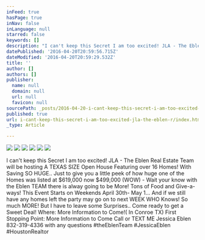 ```yaml
---
inFeed: true
hasPage: true
inNav: false
inLanguage: null
starred: false
keywords: []
description: "I can't keep this Secret I am too excited! JLA - The Eblen Real Estate Team will be hosting A TEXAS SIZE Open House Featuring over 16 Homes! With Saving SO HUGE.. Just to give you a little peek of how huge one of the Homes was listed at $619,000 now $499,000 (WOW) - Wait your know with the Eblen TEAM there is alway going to be More! Tons of Food and Give-a-ways! This Event Starts on Weekends April 30th- May 1... And if we still have any homes left the party may go on to next WEEK WHO Knows! So much MORE! But I have to leave some Surprises.. Come ready to get a Sweet Deal! Where: More Information to Come!( In Conroe TX) First Stopping Point: More Information to Come Call or TEXT ME Jessica Eblen 832-319-4336 with any questions ‪#‎theEblenTeam‬ ‪#‎JessicaEblen‬ ‪#‎HoustonRealtor‬"
datePublished: '2016-04-20T20:59:56.715Z'
dateModified: '2016-04-20T20:59:29.532Z'
title: ''
author: []
authors: []
publisher:
  name: null
  domain: null
  url: null
  favicon: null
sourcePath: _posts/2016-04-20-i-cant-keep-this-secret-i-am-too-excited-jla-the-eblen-r.md
published: true
url: i-cant-keep-this-secret-i-am-too-excited-jla-the-eblen-r/index.html
_type: Article

---
```

![](https://the-grid-user-content.s3-us-west-2.amazonaws.com/9e4663a2-afdb-48c0-8de4-a2bee091c656.jpg)
![](https://the-grid-user-content.s3-us-west-2.amazonaws.com/91709337-d9c4-4269-b862-ebbe5b324084.jpg)
![](https://the-grid-user-content.s3-us-west-2.amazonaws.com/cccb6245-4b96-4838-94c2-6f7ed8f2c19d.jpg)
![](https://the-grid-user-content.s3-us-west-2.amazonaws.com/82d08401-a9a0-474a-8f74-2da5fd90e2b2.jpg)
![](https://the-grid-user-content.s3-us-west-2.amazonaws.com/2cdac757-1167-4fac-94d4-087a39aef7bb.jpg)
![](https://the-grid-user-content.s3-us-west-2.amazonaws.com/9ee98576-d6f5-42db-a1ab-dd7266670a65.jpg)

I can't keep this Secret I am too excited! JLA - The Eblen Real Estate Team will be hosting A TEXAS SIZE Open House Featuring over 16 Homes! With Saving SO HUGE.. Just to give you a little peek of how huge one of the Homes was listed at $619,000 now $499,000 (WOW) - Wait your know with the Eblen TEAM there is alway going to be More! Tons of Food and Give-a-ways! This Event Starts on Weekends April 30th- May 1... And if we still have any homes left the party may go on to next WEEK WHO Knows! So much MORE! But I have to leave some Surprises.. Come ready to get a Sweet Deal! Where: More Information to Come!( In Conroe TX) First Stopping Point: More Information to Come Call or TEXT ME Jessica Eblen 832-319-4336 with any questions ‪\#‎theEblenTeam‬ ‪\#‎JessicaEblen‬ ‪\#‎HoustonRealtor‬